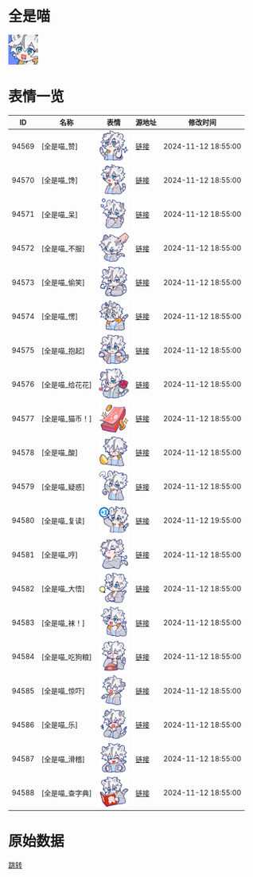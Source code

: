 # 全是喵

<img src="./cover.png" height="60" alt="cover" />

# 表情一览

|ID|名称|表情|源地址|修改时间|
|----|----|----|----|----|
|94569|[全是喵_赞]|<img src="./pic/094569_%5B全是喵_赞%5D.png" height="60" alt="赞"/>|[链接](https://i0.hdslb.com/bfs/garb/4cb9aaef6981cde9cd0057d4f47244ad2f331ff0.png)|2024-11-12 18:55:00|
|94570|[全是喵_馋]|<img src="./pic/094570_%5B全是喵_馋%5D.png" height="60" alt="馋"/>|[链接](https://i0.hdslb.com/bfs/garb/421ad73e56fed48087e25061e402067add3895b4.png)|2024-11-12 18:55:00|
|94571|[全是喵_呆]|<img src="./pic/094571_%5B全是喵_呆%5D.png" height="60" alt="呆"/>|[链接](https://i0.hdslb.com/bfs/garb/b9c8fb429425cb482df7be860f576285c465edf0.png)|2024-11-12 18:55:00|
|94572|[全是喵_不服]|<img src="./pic/094572_%5B全是喵_不服%5D.png" height="60" alt="不服"/>|[链接](https://i0.hdslb.com/bfs/garb/98f4b431245db530dcbe6b57a65dc6be850dfaf3.png)|2024-11-12 18:55:00|
|94573|[全是喵_偷笑]|<img src="./pic/094573_%5B全是喵_偷笑%5D.png" height="60" alt="偷笑"/>|[链接](https://i0.hdslb.com/bfs/garb/f90b9696bda3b98bb7de788bf8275d7b92e6e8fb.png)|2024-11-12 18:55:00|
|94574|[全是喵_愣]|<img src="./pic/094574_%5B全是喵_愣%5D.png" height="60" alt="愣"/>|[链接](https://i0.hdslb.com/bfs/garb/10e5b1eabeb1b42c6877329a7309ae3780867ab5.png)|2024-11-12 18:55:00|
|94575|[全是喵_抱起]|<img src="./pic/094575_%5B全是喵_抱起%5D.png" height="60" alt="抱起"/>|[链接](https://i0.hdslb.com/bfs/garb/ac64aa211281be86b15020fe311e0b00b8ce6512.png)|2024-11-12 18:55:00|
|94576|[全是喵_给花花]|<img src="./pic/094576_%5B全是喵_给花花%5D.png" height="60" alt="给花花"/>|[链接](https://i0.hdslb.com/bfs/garb/dbbfdf9854f0a752bb64fe77ca1d08c9cbc1e5c7.png)|2024-11-12 18:55:00|
|94577|[全是喵_猫币！]|<img src="./pic/094577_%5B全是喵_猫币！%5D.png" height="60" alt="猫币！"/>|[链接](https://i0.hdslb.com/bfs/garb/018adcd9d21504e9b8cb8cd90fd058f77a5eb2c4.png)|2024-11-12 18:55:00|
|94578|[全是喵_酸]|<img src="./pic/094578_%5B全是喵_酸%5D.png" height="60" alt="酸"/>|[链接](https://i0.hdslb.com/bfs/garb/4f239aaa6936bce9d9439666f971ddc9406ac10c.png)|2024-11-12 18:55:00|
|94579|[全是喵_疑惑]|<img src="./pic/094579_%5B全是喵_疑惑%5D.png" height="60" alt="疑惑"/>|[链接](https://i0.hdslb.com/bfs/garb/60f0cbcfc92ffd6f3973078c0e5850264588f675.png)|2024-11-12 18:55:00|
|94580|[全是喵_复读]|<img src="./pic/094580_%5B全是喵_复读%5D.png" height="60" alt="复读"/>|[链接](https://i0.hdslb.com/bfs/garb/b5d98a2593da1497c34aedb4fe86d9d312a73e54.png)|2024-11-12 19:55:00|
|94581|[全是喵_哼]|<img src="./pic/094581_%5B全是喵_哼%5D.png" height="60" alt="哼"/>|[链接](https://i0.hdslb.com/bfs/garb/c60ea7303d35bf9188dc28318dbe641265190b60.png)|2024-11-12 18:55:00|
|94582|[全是喵_大悟]|<img src="./pic/094582_%5B全是喵_大悟%5D.png" height="60" alt="大悟"/>|[链接](https://i0.hdslb.com/bfs/garb/0e256e1e0698619e6cb63e9c9e4acd92b5cb41ea.png)|2024-11-12 18:55:00|
|94583|[全是喵_袜！]|<img src="./pic/094583_%5B全是喵_袜！%5D.png" height="60" alt="袜！"/>|[链接](https://i0.hdslb.com/bfs/garb/bc2b13cbc7a3fb24891cab519e066816b9e15daa.png)|2024-11-12 18:55:00|
|94584|[全是喵_吃狗粮]|<img src="./pic/094584_%5B全是喵_吃狗粮%5D.png" height="60" alt="吃狗粮"/>|[链接](https://i0.hdslb.com/bfs/garb/23f80e16638bec9013879af03bf6426a342b0264.png)|2024-11-12 18:55:00|
|94585|[全是喵_惊吓]|<img src="./pic/094585_%5B全是喵_惊吓%5D.png" height="60" alt="惊吓"/>|[链接](https://i0.hdslb.com/bfs/garb/382d6379461edc9d320b8b104574d4f8270ffded.png)|2024-11-12 18:55:00|
|94586|[全是喵_乐]|<img src="./pic/094586_%5B全是喵_乐%5D.png" height="60" alt="乐"/>|[链接](https://i0.hdslb.com/bfs/garb/19afcbe0439ba79e59694021ab39cd85ed80637c.png)|2024-11-12 18:55:00|
|94587|[全是喵_滑稽]|<img src="./pic/094587_%5B全是喵_滑稽%5D.png" height="60" alt="滑稽"/>|[链接](https://i0.hdslb.com/bfs/garb/f7b17bc11469ecbe896adff81157567eb87347cc.png)|2024-11-12 18:55:00|
|94588|[全是喵_查字典]|<img src="./pic/094588_%5B全是喵_查字典%5D.png" height="60" alt="查字典"/>|[链接](https://i0.hdslb.com/bfs/garb/1f323bb011d9602984429e4e1af1801fd80a8909.png)|2024-11-12 18:55:00|

# 原始数据

[跳转](./raw.json)

